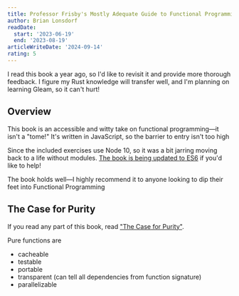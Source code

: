 ```yaml
---
title: Professor Frisby's Mostly Adequate Guide to Functional Programming
author: Brian Lonsdorf
readDate:
  start: '2023-06-19'
  end: '2023-08-19'
articleWriteDate: '2024-09-14'
rating: 5
---
```


I read this book a year ago, so I'd like to revisit it and provide more thorough feedback. I figure my Rust knowledge will transfer well, and I'm planning on learning Gleam, so it can't hurt!

## Overview

This book is an accessible and witty take on functional programming—it isn't a "tome!" It's written in JavaScript, so the barrier to entry isn't too high

Since the included exercises use Node 10, so it was a bit jarring moving back to a life without modules. [The book is being updated to ES6](https://github.com/MostlyAdequate/mostly-adequate-guide/pull/235) if you'd like to help!

The book holds well—I highly recommend it to anyone looking to dip their feet into Functional Programming

## The Case for Purity

If you read any part of this book, read ["The Case for Purity"](https://mostly-adequate.gitbook.io/mostly-adequate-guide/ch03#the-case-for-purity).

Pure functions are

- cacheable
- testable
- portable
- transparent (can tell all dependencies from function signature)
- parallelizable
